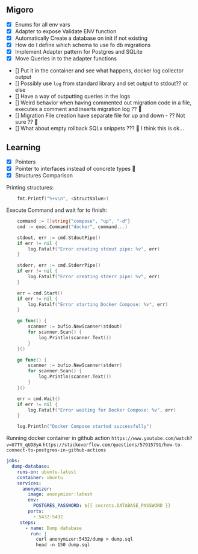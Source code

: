 ## Migoro

- [x] Enums for all env vars
- [x] Adapter to expose Validate ENV function
- [x] Automatically Create a database on init if not existing
- [x] How do I define which schema to use fo db migrations
- [x] Implement Adapter pattern for Postgres and SQLite
- [x] Move Queries in to the adapter functions
- [] Put it in the container and see what happens, docker log collector output
- [] Possibly use `log` from standard library and set output to stdout?? or else
- [] Have a way of outputting queries in the logs
- [] Weird behavior when having commented out migration code in a file, executes a comment and inserts migration log ?? 🤔
- [] Migration File creation have separate file for up and down - ?? Not sure ?? 🤔
- [] What about empty rollback SQLx snippets ??? 🤔 I think this is ok...

## Learning

- [x] Pointers
- [x] Pointer to interfaces instead of concrete types 🤔
- [x] Structures Comparison

Printing structures:

```go
	fmt.Printf("%+v\n", <StructValue>)
```

Execute Command and wait for to finish:

```go
	command := []string{"compose", "up", "-d"}
	cmd := exec.Command("docker", command...)

	stdout, err := cmd.StdoutPipe()
	if err != nil {
		log.Fatalf("Error creating stdout pipe: %v", err)
	}

	stderr, err := cmd.StderrPipe()
	if err != nil {
		log.Fatalf("Error creating stderr pipe: %v", err)
	}

	err = cmd.Start()
	if err != nil {
		log.Fatalf("Error starting Docker Compose: %v", err)
	}

	go func() {
		scanner := bufio.NewScanner(stdout)
		for scanner.Scan() {
			log.Println(scanner.Text())
		}
	}()

	go func() {
		scanner := bufio.NewScanner(stderr)
		for scanner.Scan() {
			log.Println(scanner.Text())
		}
	}()

	err = cmd.Wait()
	if err != nil {
		log.Fatalf("Error waiting for Docker Compose: %v", err)
	}

	log.Println("Docker Compose started successfully")
```

Running docker container in github action
`https://www.youtube.com/watch?v=U7TY_qUD8yA`
`https://stackoverflow.com/questions/57915791/how-to-connect-to-postgres-in-github-actions`

```yml
jobs:
  dump-database:
    runs-on: ubuntu-latest
    container: ubuntu
    services:
      anonymizer:
        image: anonymizer:latest
        env:
          POSTGRES_PASSWORD: ${{ secrets.DATABASE_PASSWORD }}
        ports:
          - 5432:5432
     steps:
       - name: Dump database
         run: |
           curl anonymizer:5432/dump > dump.sql
           head -n 150 dump.sql
```
